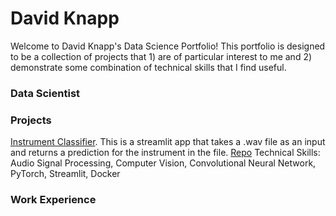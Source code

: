 # David Knapp
Welcome to David Knapp's Data Science Portfolio! This portfolio is designed to be a collection of projects that 1) are of particular interest to me and 2) demonstrate some combination of technical skills that I find useful. 

### Data Scientist

### Projects
[Instrument Classifier][1]. This is a streamlit app that takes a .wav file as an input and returns a prediction for the instrument in the file.
[Repo][2]
Technical Skills: Audio Signal Processing, Computer Vision, Convolutional Neural Network, PyTorch, Streamlit, Docker

### Work Experience
[1]: <https://instrumentclassify.streamlit.app/>
[2]: <(https://github.com/dknapp17/audio_ml>

